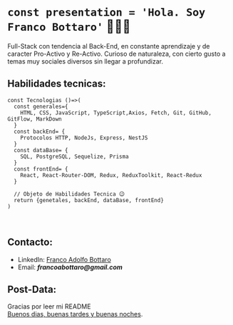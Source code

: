 # ```const presentation = 'Hola. Soy Franco Bottaro'``` 🧑🏻‍💻
Full-Stack con tendencia al Back-End, en constante aprendizaje y de caracter Pro-Activo y Re-Activo. Curioso de naturaleza, con cierto gusto a temas muy sociales diversos sin llegar a profundizar.

## Habilidades tecnicas: 
```
const Tecnologias ()=>(
  const generales={
    HTML, CSS, JavaScript, TypeScript,Axios, Fetch, Git, GitHub, GitFlow, MarkDown
  }
  const backEnd= {
    Protocolos HTTP, NodeJs, Express, NestJS
  }
  const dataBase= {
    SQL, PostgreSQL, Sequelize, Prisma
  }
  const frontEnd= {
    React, React-Router-DOM, Redux, ReduxToolkit, React-Redux
  }

  // Objeto de Habilidades Tecnica 😉
  return {genetales, backEnd, dataBase, frontEnd}
)
```
<br/>

## Contacto:
- LinkedIn: [Franco Adolfo Bottaro](https://www.linkedin.com/in/franco-adolfo-bottaro) <br/>
- Email: **_francoabottaro@gmail.com_**

## Post-Data:
Gracias por leer mi README <br/>
[Buenos dias, buenas tardes y buenas noches](https://www.youtube.com/watch?v=QlqKsMxH9pY).

